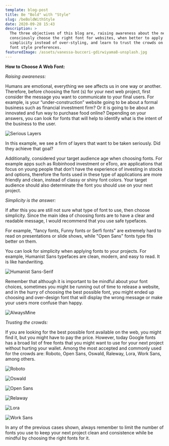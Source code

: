 ```yaml
---
template: blog-post
title: Be "Bold" with "Style"
slug: /beBoldWithStyle
date: 2020-09-28 15:43
description: >
  The three objectives of this blog are, raising awareness about the need to
  consciously choose the right font for websites, when better to apply
  simplicity instead of over-styling, and learn to trust the crowds on their
  font style preferences.
featuredImage: /assets/vanessa-bucceri-gdirwiyama8-unsplash.jpg
---
```



**How to Choose A Web Font:**

*Raising awareness:*

Humans are emotional, everything we see affects us in one way or another. Therefore, before choosing the font (s) for your next web project, first consider the message you want to communicate to your final users. For example, is your “under-construction” website going to be about a formal business such as financial investment firm? Or it is going to be about an innovated and fun way to purchase food online? Depending on your answers, you can look for fonts that will help to identify what is the intent of the business to the user.

![](/assets/seriouslayers.png "Serious Layers")

In this example, we see a firm of layers that want to be taken seriously. Did they achieve that goal?

Additionally, considered your target audience age when choosing fonts. For example apps such as Robinhood investment or eToro, are applications that focus on young people that don’t have the experience of investing in stocks and options, therefore the fonts used in these type of applications are more friendly and clean, instead of classy or shiny font colors. Your target audience should also determinate the font you should use on your next project.





*Simplicity is the answer:*

If after this you are still not sure what type of font to use, then choose simplicity. Since the main idea of choosing fonts are to have a clear and readable message, I would recommend that you use safe typefaces.

For example, "fancy fonts, Funny fonts or Serfi fonts" are extremely hard to read on presentations or slide shows, while "Open Sans" fonts type fits better on them.

You can look for simplicity when applying fonts to your projects. For example, Humanist Sans typefaces are clean, modern, and easy to read. It is like handwriting.

![](/assets/humanist-sans-serif.png "Humanist Sans-Serif")



Remember that although it is important to be mindful about your font choices, sometimes you might be running out of time to release a website, and in the hurry of choosing the best possible font, you might ended up choosing and over-design font that will display the wrong message or make your users more confuse than happy.

![](/assets/alwaysmine.png "AlwaysMine")





*Trusting the crowds:*

If you are looking for the best possible font available on the web, you might find it, but you might have to pay the price. However, today Google fonts has a broad list of free fonts that you might want to use for your next project without hurting your wallet. Among the most accepted and commonly used for the crowds are: Roboto, Open Sans, Oswald, Raleway, Lora, Work Sans, among others.

![](/assets/roboto.png "Roboto")

![](/assets/oswald.png "Oswald")

![](/assets/opensans.png "Open Sans")

![](/assets/raleway.png "Relaway")

![](/assets/lora.png "Lora")

![](/assets/worksans.png "Work Sans")

In any of the previous cases shown, always remember to limit the number of fonts you use to keep your next project clean and consistence while be mindful by choosing the right fonts for it.